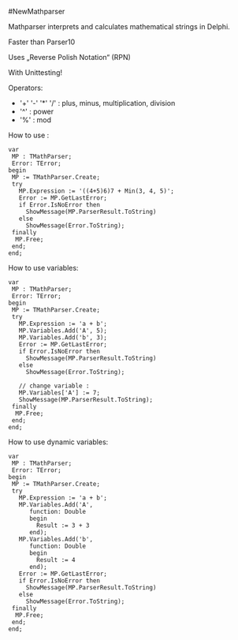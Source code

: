 #NewMathparser

Mathparser interprets and calculates mathematical strings in Delphi.

Faster than Parser10

Uses „Reverse Polish Notation“ (RPN)

With Unittesting!

Operators:
* '+' '-' '*' '/' : plus, minus, multiplication, division
* '^'             : power
* '%'             : mod

How to use :
```delphi
var
 MP : TMathParser;
 Error: TError;
begin
 MP := TMathParser.Create;
 try
   MP.Expression := '((4+5)6)7 + Min(3, 4, 5)';
   Error := MP.GetLastError;
   if Error.IsNoError then
     ShowMessage(MP.ParserResult.ToString)
   else
     ShowMessage(Error.ToString); 
 finally
  MP.Free;
 end;
end;
```
How to use variables:
```delphi
var
 MP : TMathParser;
 Error: TError;
begin
 MP := TMathParser.Create;
 try
   MP.Expression := 'a + b';
   MP.Variables.Add('A', 5);
   MP.Variables.Add('b', 3);   
   Error := MP.GetLastError;
   if Error.IsNoError then
     ShowMessage(MP.ParserResult.ToString)
   else
     ShowMessage(Error.ToString);
     
   // change variable :
   MP.Variables['A'] := 7;
   ShowMessage(MP.ParserResult.ToString);
 finally
  MP.Free;
 end;
end;
```
How to use dynamic variables:
```delphi
var
 MP : TMathParser;
 Error: TError;
begin
 MP := TMathParser.Create;
 try
   MP.Expression := 'a + b';
   MP.Variables.Add('A',
      function: Double
      begin
        Result := 3 + 3
      end);
   MP.Variables.Add('b',
      function: Double
      begin
        Result := 4
      end);  
   Error := MP.GetLastError;
   if Error.IsNoError then
     ShowMessage(MP.ParserResult.ToString)
   else
     ShowMessage(Error.ToString);
 finally
  MP.Free;
 end;
end;
```

